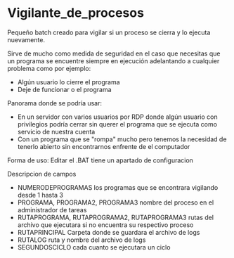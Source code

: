 # Vigilante_de_procesos
Pequeño batch creado para vigilar si un proceso se cierra y lo ejecuta nuevamente.
 
Sirve de mucho como medida de seguridad en el caso que necesitas que un programa se encuentre siempre en ejecución adelantando a cualquier problema como por ejemplo: 

- Algún usuario lo cierre el programa
- Deje de funcionar o el programa   

Panorama donde se podría usar: 
- En un servidor con varios usuarios por RDP donde algún usuario con privilegios podría cerrar sin querer el programa que se ejecuta como servicio de nuestra cuenta
- Con un programa que se "rompa" mucho pero tenemos la necesidad de tenerlo abierto sin encontrarnos enfrente de el computador

Forma de uso:
Editar el .BAT tiene un apartado de configuracion

Descripcion de campos

- NUMERODEPROGRAMAS los programas que se encontrara vigilando desde 1 hasta 3 
- PROGRAMA, PROGRAMA2, PROGRAMA3 nombre del proceso en el administrador de tareas
- RUTAPROGRAMA, RUTAPROGRAMA2, RUTAPROGRAMA3 rutas del archivo que ejecutara si no encuentra su respectivo proceso
- RUTAPRINCIPAL Carpeta donde se guardara el archivo de logs
- RUTALOG ruta y nombre del archivo de logs
- SEGUNDOSCICLO cada cuanto se ejecutara un ciclo

